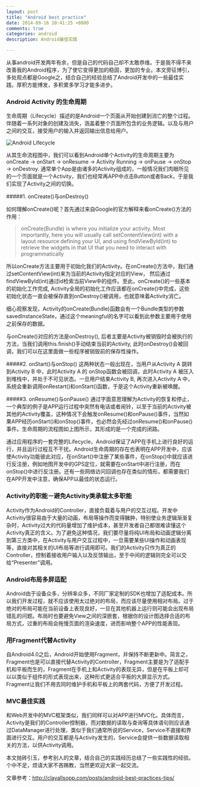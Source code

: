 ```yaml
---
layout: post
title: "Android best practice"
date: 2014-09-16 10:41:25 +0800
comments: true
categories: android
description: Android最佳实践

---
```

从事android开发两年有余，但是自己的代码自己却不太敢恭维。于是我不得不来改善我的Android程序，为了使它变得更加的稳固，更加的专业。本文旁征博引，多处观点都是Google之，结合自己的经验总结了Android开发中的一些最佳实践，厚积方能博发，多积累多学习才能多进步。

### Android Activity 的生命周期
生命周期（Lifecycle）描述的是Android一个页面从开始创建到消亡的整个过程。伴随着一系列对象的创建及消失，涵盖着整个页面所包含的业务逻辑。以及与用户之间的交互，接受用户的输入并返回输出信息给用户。

![Android Lifecycle](http://i.imgur.com/rPrTr.png)

从其生命流程图中，我们可以看到Android单个Activity的生命周期主要为 onCreate -> onStart -> onResume -> Activity Running -> onPause -> onStop -> onDestroy. 通常单个App是由诸多的Activity组成的，一般情况我们肉眼所见的一个页面就是一个Activity，我们也经常再APP中点击Button或者Back，于是我们实现了Activity之间的切换。

<!-- more -->

#####1. onCreate()与onDestroy()

如何理解onCreate()呢？首先通过来自Google的官方解释来看onCreate()方法的作用：
>onCreate(Bundle) is where you initialize your activity. Most importantly, here you will usually call setContentView(int) with a layout resource defining your UI, and using findViewById(int) to retrieve the widgets in that UI that you need to interact with programmatically

所以onCreate方法主要用于初始化我们的Activity。在onCreate()方法中，我们通过setContentView(int)来为当前的Activity指定对应的View， 然后通过findViewById(int)通过id检索当前View中的组件。至此，onCreate()的一些基本的初始化工作完成, Activity全局的初始化工作应该都在onCreate()中完成，这些初始化状态一直会被保存直到onDestroy()被调用，也就意味着Activity消亡。

细心观察发现，Activity的onCreate(Bundle)函数会有一个Bundle类型的参数savedInstanceState，通过这个meaningful的名字可以看到此参数主要用于使用之前保存的数据。

与onCreate()对应的方法是onDestroy(), 后者主要是Activity被销毁时会被执行的方法，当我们调用this.finish()手动结束当前的Activity, 此时onDestroy()会被回调，我们可以在这里面做一些程序被销毁前的保存性操作。

#####2. onStart()与onStop()
这两种状态一般出现在，当用户从Activity A 跳转到Activity B 中，此时Activity A 的 onStop函数会被回调，此时Activity A 被压入到堆栈中，并处于不可见状态。一旦用户结束Activity B, 再次进入Activity A 中，系统会重新调用onRestart()和onStart()函数，于是这个Activity重新被唤醒。

#####3. onResume()与onPause()
通过字面意思理解为Activity的恢复和停止，一个典型的例子是APP运行过程中突然有电话或者闹铃，以至于当前的Activity被其他的Activity覆盖，这种情况下会触发onResume()和onPause()事件，当然如果APP经历onStart()和onStop()事件，也必然会先经过onResume()和onPause()事件。生命周期的流程图如上图所示，其形成的是一个完成的闭路。

通过应用程序的一套完整的Lifecycle，Android保证了APP在手机上进行良好的运行，并且运行过程互不干扰。Android生命周期的存在也表明在APP开发中，应该使Activity功能彼此对应，在onStart()中注册了某些事件，在onStop()中就应该进行反注册，例如地图开发中的GPS定位，就需要在onStart中进行注册，而在onStop()中进行反注册。还有一些网络访问回调也存在类似的情形，都需要我们在APP开发中注意，确保APP以最佳的状态运行。


### Activity的职能－避免Activity类承载太多职能
Activity作为Android的Controller，直接负载着与用户的交互过程。开发中Activitiy很容易由于大量的动画，布局等操作而变得臃肿，特别使业务逻辑渐渐复杂时，Activity过大的代码量增加了维护成本，甚至开发者自己都很难读懂这个Activity真正的含义。为了避免这种情况，我们要尽量将纯UI布局和动画逻辑分离到第三方类中，在Activity与用户交互过程中，一旦需要某些UI操作和动画表现等，直接对其相关的UI布局等进行调用即可。我们的Activity只作为真正的Controller，控制着接收用户输入以及反馈输出，至于中间的逻辑则完全可以交给“Presenter”调用。

### Android布局多屏适配
Android由于设备众多，分辨率众多，不同厂家定制的SDK也增加了适配成本。所以我们开发过程，就不应该使用太过绝对的布局，而应该尽量使用相对布局。过于绝对的布局可能在当前设备上表现良好，一旦在其他机器上运行则可能会出现布局错乱的问题。布局时也要避免View之间的深嵌套，根据你的设计图选择合适的布局方式，过重的布局会拖慢页面的渲染速度，进而影响整个APP的性能表现。

### 用Fragment代替Activity
自Android4.0之后，Android开始使用Fragment，并保持不断更新中。简言之，Fragment也是可以直接代替Activity的Controller，Fragment主要是为了适配手机和平板而生的，Fragment在手机上和Activity的表现无异，但是在平板上却可以以类似于组件的形式表现出来，这种形式更适合平板的大屏显示方式。Fragment让我们不用去同时维护手机和平板上的两套代码，方便了开发过程。

### MVC最佳实践
和Web开发中的MVC框架类似，我们同样可以对APP进行MVC化。具体而言，Activity是我们的Controller控制器，而对数据的读取与查询等具体语句则应该通过DataManager进行处理，类似于我们通常所说的Service，Service不直接和界面进行交互。用户的交互都是与Activity发生的，Service会提供一些数据读取相关的方法，以供Activity调用。

本文抛砖引玉，参考别人的文章，结合自己的实践经历总结了一些实践性的经验。个中不足，烦请大家不吝赐教，当然更欢迎大家一起交流。

文章参考：http://clayallsopp.com/posts/android-best-practices-tips/

